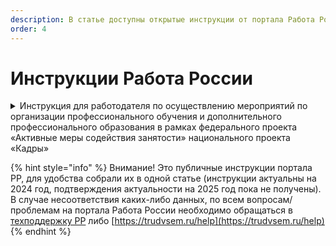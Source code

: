 ```yaml
---
description: В статье доступны открытые инструкции от портала Работа России
order: 4
---
```


# Инструкции Работа России

<details>

<summary>Инструкция для работодателя по осуществлению мероприятий по организации профессионального обучения и дополнительного профессионального образования в рамках федерального проекта «Активные меры содействия занятости» национального проекта «Кадры»</summary>

1. Работодатель регистрируется на портале Работа России
2. Включает прием заявлений
3. Отправляет информационные письма о возможности подписания договора о намерениях со своими текущими или потенциальными сотрудниками. (Письмо придет на почту не ранее, чем за 15 дней до старта обучения)

</details>

{% hint style="info" %}
Внимание! Это публичные инструкции портала РР, для удобства собрали их в одной статье (инструкции актуальны на 2024 год, подтверждения актуальности на 2025 год пока не получены). В случае несоответствия каких-либо данных,  по всем вопросам/проблемам на портала Работа России необходимо обращаться в [техподдержку РР](https://trudvsem.ru/feedback?userType=unauthorised_candidate\&theme=education\&question=registration\&questionType=consultation) либо [https://trudvsem.ru/help](https://trudvsem.ru/help)
{% endhint %}